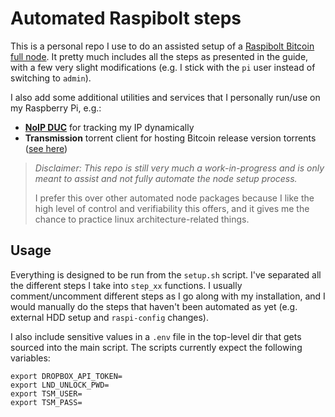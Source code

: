 # Automated Raspibolt steps

This is a personal repo I use to do an assisted setup of a [Raspibolt Bitcoin full node](https://stadicus.github.io/RaspiBolt/). It pretty much includes all the steps as presented in the guide, with a few very slight modifications (e.g. I stick with the `pi` user instead of switching to `admin`).

I also add some additional utilities and services that I personally run/use on my Raspberry Pi, e.g.:
- [**NoIP DUC**](https://www.noip.com/download?page=linux) for tracking my IP dynamically
- **Transmission** torrent client for hosting Bitcoin release version torrents ([see here](https://gist.github.com/vindard/f6d3b390006ef4b6f52de0f7155ad9a4))

> _Disclaimer: This repo is still very much a work-in-progress and is only meant to assist and not fully automate the node setup process._
>
> I prefer this over other automated node packages because I like the high level of control and verifiability this offers, and it gives me the chance to practice linux architecture-related things.


## Usage

Everything is designed to be run from the `setup.sh` script. I've separated all the different steps I take into `step_xx` functions. I usually comment/uncomment different steps as I go along with my installation, and I would manually do the steps that haven't been automated as yet (e.g. external HDD setup and `raspi-config` changes).

I also include sensitive values in a `.env` file in the top-level dir that gets sourced into the main script. The scripts currently expect the following variables:

```
export DROPBOX_API_TOKEN=
export LND_UNLOCK_PWD=
export TSM_USER=
export TSM_PASS=

```
